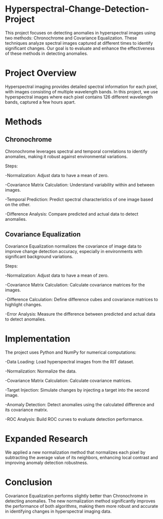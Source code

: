 # Hyperspectral-Change-Detection-Project
This project focuses on detecting anomalies in hyperspectral images using two methods: Chronochrome and Covariance Equalization. These techniques analyze spectral images captured at different times to identify significant changes. Our goal is to evaluate and enhance the effectiveness of these methods in detecting anomalies.

# Project Overview
Hyperspectral imaging provides detailed spectral information for each pixel, with images consisting of multiple wavelength bands. In this project, we use hyperspectral images where each pixel contains 126 different wavelength bands, captured a few hours apart.

# Methods

## Chronochrome
Chronochrome leverages spectral and temporal correlations to identify anomalies, making it robust against environmental variations.

Steps:

-Normalization: Adjust data to have a mean of zero.

-Covariance Matrix Calculation: Understand variability within and between images.

-Temporal Prediction: Predict spectral characteristics of one image based on the other.

-Difference Analysis: Compare predicted and actual data to detect anomalies.

## Covariance Equalization
Covariance Equalization normalizes the covariance of image data to improve change detection accuracy, especially in environments with significant background variations.

Steps:

-Normalization: Adjust data to have a mean of zero.

-Covariance Matrix Calculation: Calculate covariance matrices for the images.

-Difference Calculation: Define difference cubes and covariance matrices to highlight changes.

-Error Analysis: Measure the difference between predicted and actual data to detect anomalies.


# Implementation
The project uses Python and NumPy for numerical computations:

-Data Loading: Load hyperspectral images from the RIT dataset.

-Normalization: Normalize the data.

-Covariance Matrix Calculation: Calculate covariance matrices.

-Target Injection: Simulate changes by injecting a target into the second image.

-Anomaly Detection: Detect anomalies using the calculated difference and its covariance matrix.

-ROC Analysis: Build ROC curves to evaluate detection performance.


# Expanded Research
We applied a new normalization method that normalizes each pixel by subtracting the average value of its neighbors, enhancing local contrast and improving anomaly detection robustness.

# Conclusion
Covariance Equalization performs slightly better than Chronochrome in detecting anomalies. The new normalization method significantly improves the performance of both algorithms, making them more robust and accurate in identifying changes in hyperspectral imaging data.

